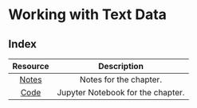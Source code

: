 # Working with Text Data

## Index
|       Resource       |            Description            |
|:--------------------:|:---------------------------------:|
| [Notes](./notes.md)  |      Notes for the chapter.       |
| [Code](./code.ipynb) | Jupyter Notebook for the chapter. |
